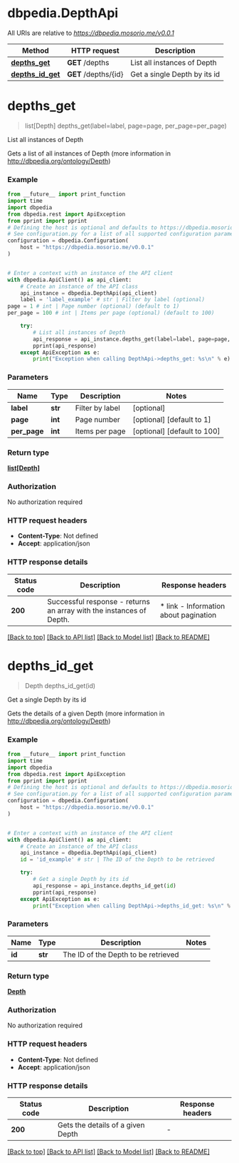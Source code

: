 # dbpedia.DepthApi

All URIs are relative to *https://dbpedia.mosorio.me/v0.0.1*

Method | HTTP request | Description
------------- | ------------- | -------------
[**depths_get**](DepthApi.md#depths_get) | **GET** /depths | List all instances of Depth
[**depths_id_get**](DepthApi.md#depths_id_get) | **GET** /depths/{id} | Get a single Depth by its id


# **depths_get**
> list[Depth] depths_get(label=label, page=page, per_page=per_page)

List all instances of Depth

Gets a list of all instances of Depth (more information in http://dbpedia.org/ontology/Depth)

### Example

```python
from __future__ import print_function
import time
import dbpedia
from dbpedia.rest import ApiException
from pprint import pprint
# Defining the host is optional and defaults to https://dbpedia.mosorio.me/v0.0.1
# See configuration.py for a list of all supported configuration parameters.
configuration = dbpedia.Configuration(
    host = "https://dbpedia.mosorio.me/v0.0.1"
)


# Enter a context with an instance of the API client
with dbpedia.ApiClient() as api_client:
    # Create an instance of the API class
    api_instance = dbpedia.DepthApi(api_client)
    label = 'label_example' # str | Filter by label (optional)
page = 1 # int | Page number (optional) (default to 1)
per_page = 100 # int | Items per page (optional) (default to 100)

    try:
        # List all instances of Depth
        api_response = api_instance.depths_get(label=label, page=page, per_page=per_page)
        pprint(api_response)
    except ApiException as e:
        print("Exception when calling DepthApi->depths_get: %s\n" % e)
```

### Parameters

Name | Type | Description  | Notes
------------- | ------------- | ------------- | -------------
 **label** | **str**| Filter by label | [optional] 
 **page** | **int**| Page number | [optional] [default to 1]
 **per_page** | **int**| Items per page | [optional] [default to 100]

### Return type

[**list[Depth]**](Depth.md)

### Authorization

No authorization required

### HTTP request headers

 - **Content-Type**: Not defined
 - **Accept**: application/json

### HTTP response details
| Status code | Description | Response headers |
|-------------|-------------|------------------|
**200** | Successful response - returns an array with the instances of Depth. |  * link - Information about pagination <br>  |

[[Back to top]](#) [[Back to API list]](../README.md#documentation-for-api-endpoints) [[Back to Model list]](../README.md#documentation-for-models) [[Back to README]](../README.md)

# **depths_id_get**
> Depth depths_id_get(id)

Get a single Depth by its id

Gets the details of a given Depth (more information in http://dbpedia.org/ontology/Depth)

### Example

```python
from __future__ import print_function
import time
import dbpedia
from dbpedia.rest import ApiException
from pprint import pprint
# Defining the host is optional and defaults to https://dbpedia.mosorio.me/v0.0.1
# See configuration.py for a list of all supported configuration parameters.
configuration = dbpedia.Configuration(
    host = "https://dbpedia.mosorio.me/v0.0.1"
)


# Enter a context with an instance of the API client
with dbpedia.ApiClient() as api_client:
    # Create an instance of the API class
    api_instance = dbpedia.DepthApi(api_client)
    id = 'id_example' # str | The ID of the Depth to be retrieved

    try:
        # Get a single Depth by its id
        api_response = api_instance.depths_id_get(id)
        pprint(api_response)
    except ApiException as e:
        print("Exception when calling DepthApi->depths_id_get: %s\n" % e)
```

### Parameters

Name | Type | Description  | Notes
------------- | ------------- | ------------- | -------------
 **id** | **str**| The ID of the Depth to be retrieved | 

### Return type

[**Depth**](Depth.md)

### Authorization

No authorization required

### HTTP request headers

 - **Content-Type**: Not defined
 - **Accept**: application/json

### HTTP response details
| Status code | Description | Response headers |
|-------------|-------------|------------------|
**200** | Gets the details of a given Depth |  -  |

[[Back to top]](#) [[Back to API list]](../README.md#documentation-for-api-endpoints) [[Back to Model list]](../README.md#documentation-for-models) [[Back to README]](../README.md)


